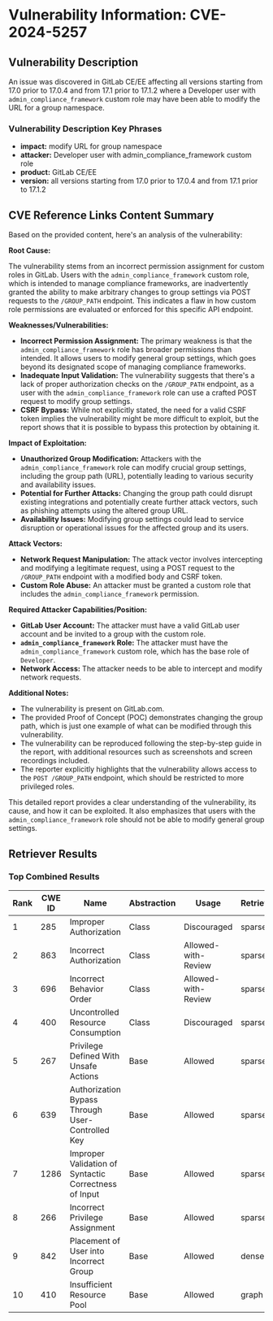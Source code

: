 # Vulnerability Information: CVE-2024-5257

## Vulnerability Description
An issue was discovered in GitLab CE/EE affecting all versions starting from 17.0 prior to 17.0.4 and from 17.1 prior to 17.1.2 where a Developer user with `admin_compliance_framework` custom role may have been able to modify the URL for a group namespace.

### Vulnerability Description Key Phrases
- **impact:** modify URL for group namespace
- **attacker:** Developer user with admin_compliance_framework custom role
- **product:** GitLab CE/EE
- **version:** all versions starting from 17.0 prior to 17.0.4 and from 17.1 prior to 17.1.2

## CVE Reference Links Content Summary
Based on the provided content, here's an analysis of the vulnerability:

**Root Cause:**

The vulnerability stems from an incorrect permission assignment for custom roles in GitLab. Users with the `admin_compliance_framework` custom role, which is intended to manage compliance frameworks, are inadvertently granted the ability to make arbitrary changes to group settings via POST requests to the `/GROUP_PATH` endpoint. This indicates a flaw in how custom role permissions are evaluated or enforced for this specific API endpoint.

**Weaknesses/Vulnerabilities:**

*   **Incorrect Permission Assignment:** The primary weakness is that the `admin_compliance_framework` role has broader permissions than intended. It allows users to modify general group settings, which goes beyond its designated scope of managing compliance frameworks.
*   **Inadequate Input Validation:** The vulnerability suggests that there's a lack of proper authorization checks on the `/GROUP_PATH` endpoint, as a user with the `admin_compliance_framework` role can use a crafted POST request to modify group settings.
*   **CSRF Bypass:** While not explicitly stated, the need for a valid CSRF token implies the vulnerability might be more difficult to exploit, but the report shows that it is possible to bypass this protection by obtaining it.

**Impact of Exploitation:**

*   **Unauthorized Group Modification:** Attackers with the `admin_compliance_framework` role can modify crucial group settings, including the group path (URL), potentially leading to various security and availability issues.
*   **Potential for Further Attacks:** Changing the group path could disrupt existing integrations and potentially create further attack vectors, such as phishing attempts using the altered group URL.
*   **Availability Issues:** Modifying group settings could lead to service disruption or operational issues for the affected group and its users.

**Attack Vectors:**

*   **Network Request Manipulation:** The attack vector involves intercepting and modifying a legitimate request, using a POST request to the `/GROUP_PATH` endpoint with a modified body and CSRF token.
*   **Custom Role Abuse:** An attacker must be granted a custom role that includes the `admin_compliance_framework` permission.

**Required Attacker Capabilities/Position:**

*   **GitLab User Account:** The attacker must have a valid GitLab user account and be invited to a group with the custom role.
*   **`admin_compliance_framework` Role:** The attacker must have the `admin_compliance_framework` custom role, which has the base role of `Developer`.
*   **Network Access:** The attacker needs to be able to intercept and modify network requests.

**Additional Notes:**

*   The vulnerability is present on GitLab.com.
*   The provided Proof of Concept (POC) demonstrates changing the group path, which is just one example of what can be modified through this vulnerability.
*   The vulnerability can be reproduced following the step-by-step guide in the report, with additional resources such as screenshots and screen recordings included.
* The reporter explicitly highlights that the vulnerability allows access to the `POST /GROUP_PATH` endpoint, which should be restricted to more privileged roles.

This detailed report provides a clear understanding of the vulnerability, its cause, and how it can be exploited. It also emphasizes that users with the `admin_compliance_framework` role should not be able to modify general group settings.

## Retriever Results

### Top Combined Results

| Rank | CWE ID | Name | Abstraction | Usage  | Retrievers | Individual Scores |
|------|--------|------|-------------|-------|------------|-------------------|
| 1 | 285 | Improper Authorization | Class | Discouraged | sparse | 0.106 |
| 2 | 863 | Incorrect Authorization | Class | Allowed-with-Review | sparse | 0.103 |
| 3 | 696 | Incorrect Behavior Order | Class | Allowed-with-Review | sparse | 0.099 |
| 4 | 400 | Uncontrolled Resource Consumption | Class | Discouraged | sparse | 0.098 |
| 5 | 267 | Privilege Defined With Unsafe Actions | Base | Allowed | sparse | 0.096 |
| 6 | 639 | Authorization Bypass Through User-Controlled Key | Base | Allowed | sparse | 0.092 |
| 7 | 1286 | Improper Validation of Syntactic Correctness of Input | Base | Allowed | sparse | 0.092 |
| 8 | 266 | Incorrect Privilege Assignment | Base | Allowed | sparse | 0.092 |
| 9 | 842 | Placement of User into Incorrect Group | Base | Allowed | dense | 0.562 |
| 10 | 410 | Insufficient Resource Pool | Base | Allowed | graph | 0.002 |

